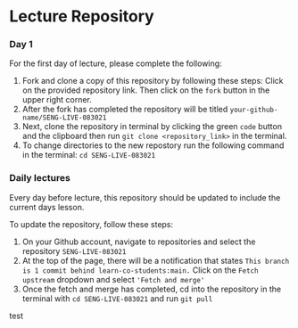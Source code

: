 # Lecture Repository 

### Day 1

For the first day of lecture, please complete the following:

1. Fork and clone a copy of this repository by following these steps: Click on the provided repository link. Then click on the `fork` button in the upper right corner.
2. After the fork has completed the repository will be titled `your-github-name/SENG-LIVE-083021`
3. Next, clone the repository in terminal by clicking the green `code` button and the clipboard then run `git clone <repository_link>` in the terminal. 
4. To change directories to the new repostory run the following command in the terminal: `cd SENG-LIVE-083021` 


### Daily lectures

Every day before lecture, this repository should be updated to include the current days lesson. 

To update the repository, follow these steps:

1. On your Github account, navigate to repositories and select the repository `SENG-LIVE-083021` 
2. At the top of the page, there will be a notification that states `This branch is 1 commit behind learn-co-students:main.` Click on the `Fetch upstream` dropdown and select `'Fetch and merge'` 
3. Once the fetch and merge has completed, cd into the repository in the terminal with `cd SENG-LIVE-083021` and run `git pull`


test
